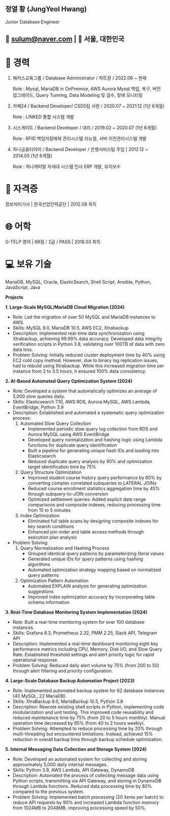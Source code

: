 ## 정열 황 (JungYeol Hwang)
Junior Database Engineer 

## 📧 sulum@naver.com | 📍 서울, 대한민국

# 💼 경력

1. 해커스교육그룹 / Database Administrator / 파트장 / 2022.06 ~ 현재
   
   Role : Mysql, MariaDB in OnPremise, AWS Aurora Mysql 백업, 복구, 버전 업그레이드, Query Tunning, Data Modeling 및 검수, 장애 모니터링




2. 카페24 / Backend Developer/ CSD5팀 사원 / 2020.07 ~ 2021.12 (1년 6개월)
   
   Role : LINKED 통합 시스템 개발




3. 시스게이트 / Backend Developer / 대리 / 2019.02 ~ 2020.07 (1년 6개월)
   
   Role : RFID 백업저장매체 관리시스템 리뉴얼, 서버 이전관리시스템 개발




4. 하나금융티아이 / Backend Developer / 은행서비스팀 주임 | 2012.12 ~ 2014.05 (1년 6개월)
   
   Role : 하나캐피탈 차세대 시스템 인사 ERP 개발, 유지보수



# 🏅 자격증

정보처리기사 | 한국산업인력공단 | 2012.08 취득

# 🌐 어학

G-TELP 영어 | 69점 / 2급 / PASS | 2016.03 취득


# 💻 보유 기술

MariaDB, MySQL, Oracle, ElasticSearch, Shell Script, Ansible, Python, JavaScript, Java


**Projects**

**1. Large-Scale MySQL/MariaDB Cloud Migration (2024)**
* Role: Led the migration of over 50 MySQL and MariaDB instances to AWS.
* Skills: MySQL 8.0, MariaDB 10.5, AWS EC2, Xtrabackup
* Description: Implemented real-time data synchronization using Xtrabackup, achieving 99.99% data accuracy. Developed data integrity verification scripts in Python 3.8, validating over 100TB of data with zero data loss.
* Problem Solving: Initially reduced cluster deployment time by 40% using EC2 cold copy method. However, due to binary log replication issues, had to rebuild using Xtrabackup. While this increased migration time per instance from 2 to 3.5 hours, it ensured 100% data consistency.

**2. AI-Based Automated Query Optimization System (2024)**
* Role: Developed a system that automatically optimizes an average of 5,000 slow queries daily.
* Skills: Elasticsearch 7.10, AWS RDS, Aurora MySQL, AWS Lambda, EventBridge, Python 3.9
* Description: Established and automated a systematic query optimization process:
  1. Automated Slow Query Collection
     - Implemented periodic slow query log collection from RDS and Aurora MySQL using AWS EventBridge
     - Developed query normalization and hashing logic using Lambda functions for duplicate query identification
     - Built a pipeline for generating unique hash IDs and loading into Elasticsearch
     - Reduced duplicate query analysis by 90% and optimization target identification time by 75%
  2. Query Structure Optimization
     - Improved student course history query performance by 60% by converting complex correlated subqueries to LATERAL JOINs
     - Reduced course enrollment statistics aggregation time by 45% through subquery-to-JOIN conversion
     - Optimized settlement queries: Added explicit date range comparisons and composite indexes, reducing processing time from 15 to 5 minutes
  3. Index Optimization
     - Eliminated full table scans by designing composite indexes for key search conditions
     - Enhanced join order and table access methods through execution plan analysis
* Problem Solving: 
  1. Query Normalization and Hashing Process
     - Grouped identical query patterns by parameterizing literal values
     - Generated unique IDs for query patterns using hashing algorithms
     - Automated optimization strategy mapping based on normalized query patterns
  2. Optimization Pattern Automation
     - Automated EXPLAIN analysis for generating optimization suggestions
     - Improved index optimization accuracy by incorporating table schema information

**3. Real-Time Database Monitoring System Implementation (2024)**
* Role: Built a real-time monitoring system for over 100 database instances.
* Skills: Grafana 8.3, Prometheus 2.32, PMM 2.25, Slack API, Telegram API
* Description: Implemented a real-time dashboard monitoring eight key performance metrics including CPU, Memory, Disk I/O, and Slow Query Rate. Established threshold settings and alert priority logic for rapid operational response.
* Problem Solving: Reduced daily alert volume by 75% (from 200 to 50) through alert filtering and priority configuration.

**4. Large-Scale Database Backup Automation Project (2023)**
* Role: Implemented automated backup system for 62 database instances (40 MySQL, 22 MariaDB).
* Skills: XtraBackup 8.0, MariaBackup 10.5, Python 3.8
* Description: Rewrote existing shell scripts in Python, implementing code modularization and unit testing. This improved code reusability and reduced maintenance time by 75% (from 20 to 5 hours monthly). Manual operation time decreased by 95% (from 40 to 2 hours weekly).
* Problem Solving: Attempted to reduce processing time by 20% through multi-threading but encountered limitations. Instead, achieved 15% reduction in overall backup time through backup schedule optimization.

**5. Internal Messaging Data Collection and Storage System (2024)**
* Role: Developed an automated system for collecting and storing approximately 5,000 daily internal messages.
* Skills: Python 3.9, AWS Lambda, API Gateway, DynamoDB
* Description: Automated the process of collecting message data using Python scripts, transmitting via API Gateway, and storing in DynamoDB through Lambda functions. Reduced data processing time by 80% compared to the previous system.
* Problem Solving: Implemented batch processing (20 items per batch) to reduce API requests by 90% and increased Lambda function memory from 1024MB to 2048MB, improving processing speed by 50%.
